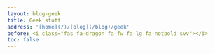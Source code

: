 ```yaml
---
layout: blog-geek
title: Geek stuff
address: '[home](/)/[blog](/blog)/geek'
before: <i class="fas fa-dragon fa-fw fa-lg fa-notbold svv"></i>
toc: false
---
```


